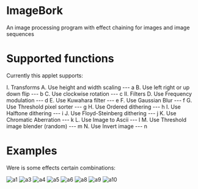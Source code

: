 # ImageBork

An image processing program with effect chaining for images and image sequences

# Supported functions
Currently this applet supports:

I. Transforms
A. Use height and width scaling         --- a
B. Use left right or up down flip       --- b
C. Use clockwise rotation               --- c
II. Filters
D. Use Frequency modulation             --- d
E. Use Kuwahara filter                  --- e
F. Use Gaussian Blur                    --- f
G. Use Threshold pixel sorter           --- g
H. Use Ordered dithering                --- h
I. Use Halftone dithering               --- i
J. Use Floyd-Steinberg dithering        --- j
K. Use Chromatic Aberration             --- k
L. Use Image to Ascii                   --- l
M. Use Threshold image blender (random) --- m
N. Use Invert image                     --- n

# Examples
Were is some effects certain combinations:

![a1](https://github.com/user-attachments/assets/bb4218bd-27c4-4e43-ad35-cd1c10830c02)
![a3](https://github.com/user-attachments/assets/c6416e03-ecc7-47f8-8283-763660472c0c)
![a4](https://github.com/user-attachments/assets/146b2f03-1942-41d8-ad82-ca24de3d4621)
![a5](https://github.com/user-attachments/assets/6f26dccd-e8bb-44e2-b150-3a61b3790f42)
![a6](https://github.com/user-attachments/assets/e176b905-74f7-4ff9-93e1-962e6f7731ec)
![a8](https://github.com/user-attachments/assets/4791f975-e96e-4243-a490-26a980be2227)
![a9](https://github.com/user-attachments/assets/84f0a628-d58b-4c5a-b2fe-d995b6bd8e48)
![a10](https://github.com/user-attachments/assets/0e4a832d-8c5e-45e6-b179-e3a03acfd60e)
